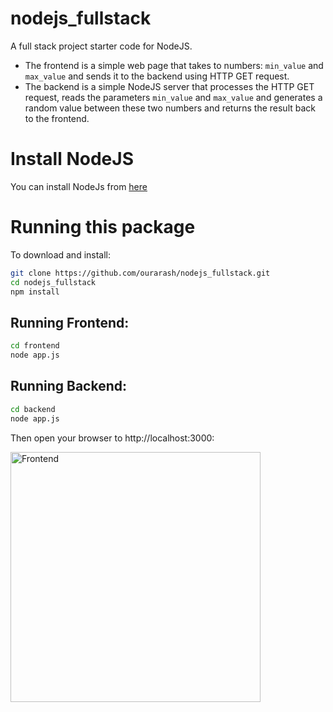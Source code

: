 # nodejs_fullstack

A full stack project starter code for NodeJS.

- The frontend is a simple web page that takes to numbers: `min_value` and `max_value` and sends it to the backend using HTTP GET request.
- The backend is a simple NodeJS server that processes the HTTP GET request, reads the parameters `min_value` and `max_value` and generates a random value between these two numbers and returns the result back to the frontend.

# Install NodeJS

You can install NodeJs from [here](https://nodejs.org/en/download/)

# Running this package

To download and install:

```bash
git clone https://github.com/ourarash/nodejs_fullstack.git
cd nodejs_fullstack
npm install
```

## Running Frontend:
```bash
cd frontend
node app.js
```

## Running Backend:
```bash
cd backend
node app.js
```

Then open your browser to http://localhost:3000:

<img alt="Frontend" src="https://github.com/ourarash/nodejs_fullstack/blob/master/frontend/screenshot.png?raw=true" width="400">